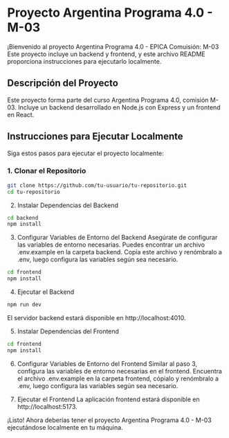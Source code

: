 # Proyecto Argentina Programa 4.0 - M-03

¡Bienvenido al proyecto Argentina Programa 4.0 - EPICA Comuisión: M-03 Este proyecto incluye un backend y frontend, y este archivo README proporciona instrucciones para ejecutarlo localmente.

## Descripción del Proyecto

Este proyecto forma parte del curso Argentina Programa 4.0, comisión M-03. Incluye un backend desarrollado en Node.js con Express y un frontend en React.

## Instrucciones para Ejecutar Localmente

Siga estos pasos para ejecutar el proyecto localmente:

### 1. Clonar el Repositorio

```bash
git clone https://github.com/tu-usuario/tu-repositorio.git
cd tu-repositorio
````
2. Instalar Dependencias del Backend

```bash
cd backend
npm install
````
3. Configurar Variables de Entorno del Backend
Asegúrate de configurar las variables de entorno necesarias. Puedes encontrar un archivo .env.example en la carpeta backend. Copia este archivo y renómbralo a .env, luego configura las variables según sea necesario.
```bash
cd frontend
npm install
````
4. Ejecutar el Backend
```bash
npm run dev
````
El servidor backend estará disponible en http://localhost:4010.

5. Instalar Dependencias del Frontend
```bash
cd frontend
npm install
````
6. Configurar Variables de Entorno del Frontend
Similar al paso 3, configura las variables de entorno necesarias en el frontend. Encuentra el archivo .env.example en la carpeta frontend, cópialo y renómbralo a .env, luego configura las variables según sea necesario.

7. Ejecutar el Frontend
La aplicación frontend estará disponible en http://localhost:5173.

¡Listo! Ahora deberías tener el proyecto Argentina Programa 4.0 - M-03 ejecutándose localmente en tu máquina.
